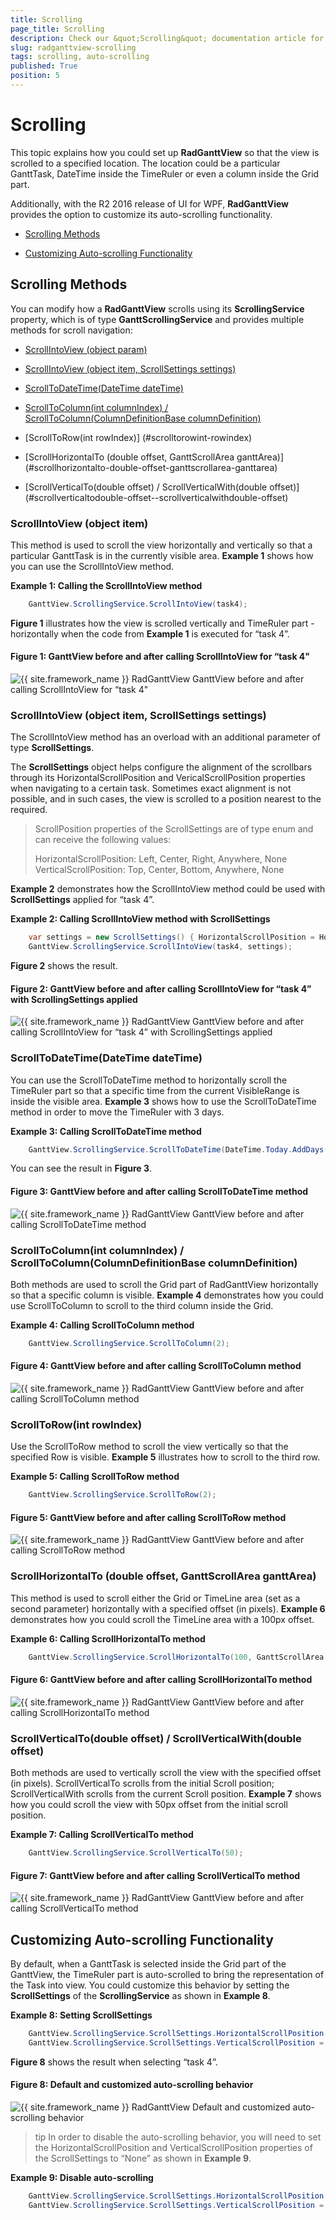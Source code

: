 ```yaml
---
title: Scrolling
page_title: Scrolling
description: Check our &quot;Scrolling&quot; documentation article for the RadGanttView {{ site.framework_name }} control.
slug: radganttview-scrolling
tags: scrolling, auto-scrolling
published: True
position: 5
---
```


# Scrolling

This topic explains how you could set up __RadGanttView__ so that the view is scrolled to a specified location. The location could be a particular GanttTask, DateTime inside the TimeRuler or even a column inside the Grid part.

Additionally, with the R2 2016 release of UI for WPF, __RadGanttView__ provides the option to customize its auto-scrolling functionality.

* [Scrolling Methods](#scrolling-methods)

* [Customizing Auto-scrolling Functionality](#customizing-auto-scrolling-functionality)

## Scrolling Methods

You can modify how a __RadGanttView__ scrolls using its __ScrollingService__ property, which is of type __GanttScrollingService__ and provides multiple methods for scroll navigation:

* [ScrollIntoView (object param)](#scrollintoview-object-item)

* [ScrollIntoView (object item, ScrollSettings settings)](#scrollintoview-object-item-scrollsettings-settings)

* [ScrollToDateTime(DateTime dateTime)](#scrolltodatetimedatetime-datetime)

* [ScrollToColumn(int columnIndex) / ScrollToColumn(ColumnDefinitionBase columnDefinition)](#scrolltocolumnint-columnindex--scrolltocolumncolumndefinitionbase-columndefinition)

* [ScrollToRow(int rowIndex)] (#scrolltorowint-rowindex)

* [ScrollHorizontalTo (double offset, GanttScrollArea ganttArea)] (#scrollhorizontalto-double-offset-ganttscrollarea-ganttarea)

* [ScrollVerticalTo(double offset) / ScrollVerticalWith(double offset)] (#scrollverticaltodouble-offset--scrollverticalwithdouble-offset)

### ScrollIntoView (object item)

This method is used to scroll the view horizontally and vertically so that a particular GanttTask is in the currently visible area. __Example 1__ shows how you can use the ScrollIntoView method.

__Example 1: Calling the ScrollIntoView method__

```C#
	GanttView.ScrollingService.ScrollIntoView(task4);
```

__Figure 1__ illustrates how the view is scrolled vertically and TimeRuler part - horizontally when the code from __Example 1__ is executed for “task 4”. 

#### __Figure 1: GanttView before and after calling ScrollIntoView for “task 4"__
![{{ site.framework_name }} RadGanttView GanttView before and after calling ScrollIntoView for “task 4"](images/ganttview_scrolling_01.png)

### ScrollIntoView (object item, ScrollSettings settings)

The ScrollIntoView method has an overload with an additional parameter of type __ScrollSettings__.

The __ScrollSettings__ object helps configure the alignment of the scrollbars through its HorizontalScrollPosition and VericalScrollPosition properties when navigating to a certain task. Sometimes exact alignment is not possible, and in such cases, the view is scrolled to a position nearest to the required.

>ScrollPosition properties of the ScrollSettings are of type enum and can receive the following values:
>
>HorizontalScrollPosition: Left, Center, Right, Anywhere, None
>VerticalScrollPosition: Top, Center, Bottom, Anywhere, None

__Example 2__ demonstrates how the ScrollIntoView method could be used with __ScrollSettings__ applied for “task 4”.

__Example 2: Calling ScrollIntoView method with ScrollSettings__

```C#
	var settings = new ScrollSettings() { HorizontalScrollPosition = HorizontalScrollPosition.Right, VerticalScrollPosition = VerticalScrollPosition.Anywhere };
	GanttView.ScrollingService.ScrollIntoView(task4, settings);
```

__Figure 2__ shows the result.

#### __Figure 2: GanttView before and after calling ScrollIntoView for “task 4” with ScrollingSettings applied__
![{{ site.framework_name }} RadGanttView GanttView before and after calling ScrollIntoView for “task 4” with ScrollingSettings applied](images/ganttview_scrolling_02.png)

### ScrollToDateTime(DateTime dateTime)

You can use the ScrollToDateTime method to horizontally scroll the TimeRuler part so that a specific time from the current VisibleRange is inside the visible area. __Example 3__ shows how to use the ScrollToDateTime method in order to move the TimeRuler with 3 days.

__Example 3: Calling ScrollToDateTime method__

```C#
	GanttView.ScrollingService.ScrollToDateTime(DateTime.Today.AddDays(3));
```

You can see the result in __Figure 3__.

#### __Figure 3: GanttView before and after calling ScrollToDateTime method__
![{{ site.framework_name }} RadGanttView GanttView before and after calling ScrollToDateTime method](images/ganttview_scrolling_03.png)

### ScrollToColumn(int columnIndex) / ScrollToColumn(ColumnDefinitionBase columnDefinition)

Both methods are used to scroll the Grid part of RadGanttView horizontally so that a specific column is visible. __Example 4__ demonstrates how you could use ScrollToColumn to scroll to the third column inside the Grid.

__Example 4: Calling ScrollToColumn method__

```C#
	GanttView.ScrollingService.ScrollToColumn(2);
```

#### __Figure 4: GanttView before and after calling ScrollToColumn method__
![{{ site.framework_name }} RadGanttView GanttView before and after calling ScrollToColumn method](images/ganttview_scrolling_04.png)

### ScrollToRow(int rowIndex)

Use the ScrollToRow method to scroll the view vertically so that the specified Row is visible. __Example 5__ illustrates how to scroll to the third row.

__Example 5: Calling ScrollToRow method__

```C#
	GanttView.ScrollingService.ScrollToRow(2);
```

#### __Figure 5: GanttView before and after calling ScrollToRow method__
![{{ site.framework_name }} RadGanttView GanttView before and after calling ScrollToRow method](images/ganttview_scrolling_05.png)

### ScrollHorizontalTo (double offset, GanttScrollArea ganttArea)

This method is used to scroll either the Grid or TimeLine area (set as a second parameter) horizontally with a specified offset (in pixels). __Example 6__ demonstrates how you could scroll the TimeLine area with a 100px offset.

__Example 6: Calling ScrollHorizontalTo method__

```C#
	GanttView.ScrollingService.ScrollHorizontalTo(100, GanttScrollArea.TimeLineArea);
```

#### __Figure 6: GanttView before and after calling ScrollHorizontalTo method__
![{{ site.framework_name }} RadGanttView GanttView before and after calling ScrollHorizontalTo method](images/ganttview_scrolling_06.png)

### ScrollVerticalTo(double offset) / ScrollVerticalWith(double offset)

Both methods are used to vertically scroll the view with the specified offset (in pixels). ScrollVerticalTo scrolls from the initial Scroll position; ScrollVerticalWith scrolls from the current Scroll position. __Example 7__ shows how you could scroll the view with 50px offset from the initial scroll position.

__Example 7: Calling ScrollVerticalTo method__

```C#
	GanttView.ScrollingService.ScrollVerticalTo(50);
```

#### __Figure 7: GanttView before and after calling ScrollVerticalTo method__
![{{ site.framework_name }} RadGanttView GanttView before and after calling ScrollVerticalTo method](images/ganttview_scrolling_07.png)

## Customizing Auto-scrolling Functionality

By default, when a GanttTask is selected inside the Grid part of the GanttView, the TimeRuler part is auto-scrolled to bring the representation of the Task into view. You could customize this behavior by setting the __ScrollSettings__ of the __ScrollingService__ as shown in __Example 8__.

__Example 8: Setting ScrollSettings__

```C#
	GanttView.ScrollingService.ScrollSettings.HorizontalScrollPosition = HorizontalScrollPosition.Right;
	GanttView.ScrollingService.ScrollSettings.VerticalScrollPosition = VerticalScrollPosition.Anywhere;
```

__Figure 8__ shows the result when selecting “task 4”.

#### __Figure 8: Default and customized auto-scrolling behavior__ 
![{{ site.framework_name }} RadGanttView Default and customized auto-scrolling behavior](images/ganttview_scrolling_08.png)

>tip In order to disable the auto-scrolling behavior, you will need to set the HorizontalScrollPosition and VerticalScrollPosition properties of the ScrollSettings to “None” as shown in __Example 9__.

__Example 9: Disable auto-scrolling__

```C#
	GanttView.ScrollingService.ScrollSettings.HorizontalScrollPosition = HorizontalScrollPosition.None;
	GanttView.ScrollingService.ScrollSettings.VerticalScrollPosition = VerticalScrollPosition.None;
```

